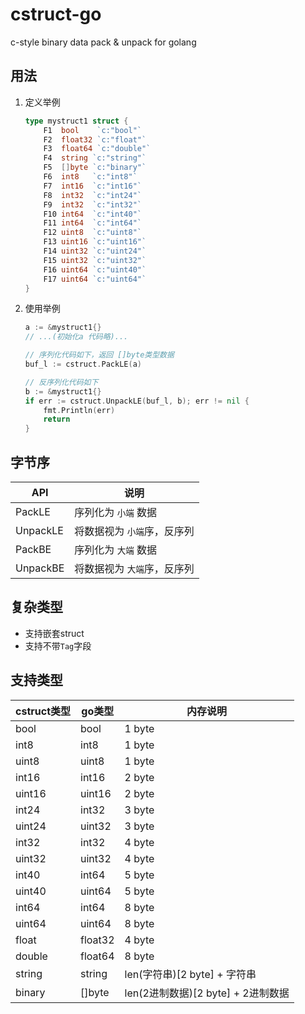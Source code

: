 # cstruct-go

c-style binary data pack & unpack for golang

## 用法

1.  定义举例

    ```go
    type mystruct1 struct {
    	F1  bool    `c:"bool"`
    	F2  float32 `c:"float"`
    	F3  float64 `c:"double"`
    	F4  string `c:"string"`
    	F5  []byte `c:"binary"`
    	F6  int8   `c:"int8"`
    	F7  int16  `c:"int16"`
    	F8  int32  `c:"int24"`
    	F9  int32  `c:"int32"`
    	F10 int64  `c:"int40"`
    	F11 int64  `c:"int64"`
    	F12 uint8  `c:"uint8"`
    	F13 uint16 `c:"uint16"`
    	F14 uint32 `c:"uint24"`
    	F15 uint32 `c:"uint32"`
    	F16 uint64 `c:"uint40"`
    	F17 uint64 `c:"uint64"`
    }
    ```

2.  使用举例

    ```go
    a := &mystruct1{}
    // ...(初始化a 代码略)...

    // 序列化代码如下，返回 []byte类型数据
    buf_l := cstruct.PackLE(a)

    // 反序列化代码如下
    b := &mystruct1{}
    if err := cstruct.UnpackLE(buf_l, b); err != nil {
    	fmt.Println(err)
    	return
    }
    ```

## 字节序

| API      | 说明              |
| -------- | --------------- |
| PackLE   | 序列化为 `小端` 数据    |
| UnpackLE | 将数据视为 `小端`序，反序列 |
| PackBE   | 序列化为 `大端` 数据    |
| UnpackBE | 将数据视为 `大端`序，反序列 |

## 复杂类型

-   支持嵌套struct
-   支持不带`Tag`字段

## 支持类型

| cstruct类型 | go类型    | 内存说明                       |
| --------- | ------- | -------------------------- |
| bool      | bool    | 1 byte                     |
| int8      | int8    | 1 byte                     |
| uint8     | uint8   | 1 byte                     |
| int16     | int16   | 2 byte                     |
| uint16    | uint16  | 2 byte                     |
| int24     | int32   | 3 byte                     |
| uint24    | uint32  | 3 byte                     |
| int32     | int32   | 4 byte                     |
| uint32    | uint32  | 4 byte                     |
| int40     | int64   | 5 byte                     |
| uint40    | uint64  | 5 byte                     |
| int64     | int64   | 8 byte                     |
| uint64    | uint64  | 8 byte                     |
| float     | float32 | 4 byte                     |
| double    | float64 | 8 byte                     |
| string    | string  | len(字符串)[2 byte] + 字符串     |
| binary    | \[]byte | len(2进制数据)[2 byte] + 2进制数据 |
